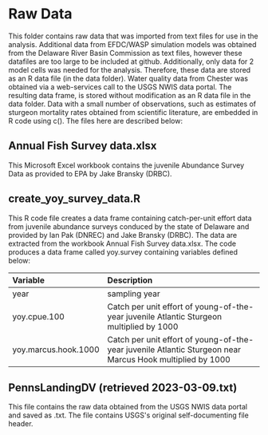 # Raw Data

This folder contains raw data that was imported from text files for use in the analysis.  Additional data from EFDC/WASP simulation models was obtained from the Delaware River Basin Commission as text files, however these datafiles are too large to be included at github. Additionally, only data for 2 model cells was needed for the analysis.  Therefore, these data are stored as an R data file (in the data folder).  Water quality data from Chester was obtained via a web-services call to the USGS NWIS data portal.  The resulting data frame, is stored without modification as an R data file in the data folder. Data with a small number of observations, such as estimates of sturgeon mortality rates obtained from scientific literature, are embedded in R code using c().  The files here are described below:

## Annual Fish Survey data.xlsx
This Microsoft Excel workbook contains the juvenile Abundance Survey Data as provided to EPA by Jake Bransky (DRBC).

## create_yoy_survey_data.R
This R code file creates a data frame containing catch-per-unit effort data from juvenile abundance surveys conduced by the state of Delaware and provided by Ian Pak (DNREC) and Jake Bransky (DRBC).  The data are extracted from the workbook Annual Fish Survey data.xlsx.  The code produces a data frame called yoy.survey containing variables defined below:

| Variable | Description |
| :--- | :---|
| year | sampling year |
| yoy.cpue.100 | Catch per unit effort of young-of-the-year juvenile Atlantic Sturgeon multiplied by 1000 |
| yoy.marcus.hook.1000 | Catch per unit effort of young-of-the-year juvenile Atlantic Sturgeon near Marcus Hook multiplied by 1000 |

## PennsLandingDV (retrieved 2023-03-09.txt)
This file contains the raw data obtained from the USGS NWIS data portal and saved as .txt.  The file contains USGS's original self-documenting file header.

